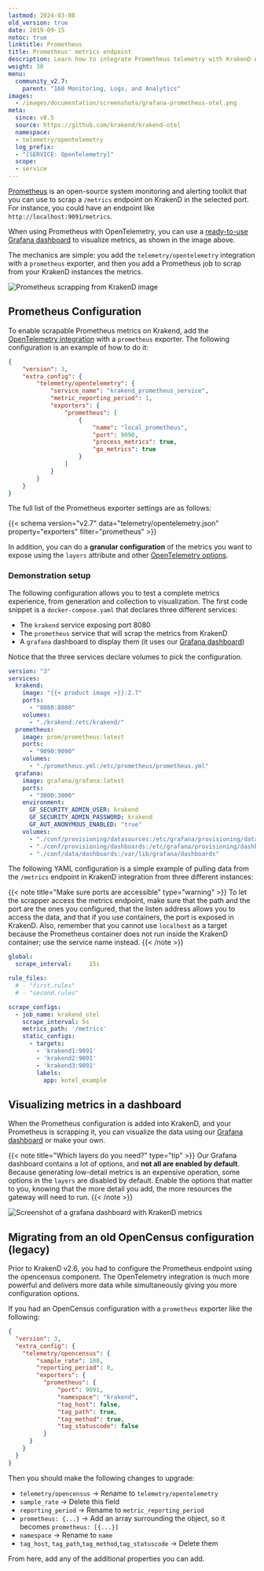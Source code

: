 ```yaml
---
lastmod: 2024-03-08
old_version: true
date: 2019-09-15
notoc: true
linktitle: Prometheus
title: Prometheus' metrics endpoint
description: Learn how to integrate Prometheus telemetry with KrakenD API Gateway for efficient monitoring and performance analysis of your APIs
weight: 30
menu:
  community_v2.7:
    parent: "160 Monitoring, Logs, and Analytics"
images:
  - /images/documentation/screenshots/grafana-prometheus-otel.png
meta:
  since: v0.5
  source: https://github.com/krakend/krakend-otel
  namespace:
  - telemetry/opentelemetry
  log_prefix:
  - "[SERVICE: OpenTelemetry]"
  scope:
  - service
---
```

[Prometheus](https://prometheus.io/) is an open-source system monitoring and alerting toolkit that you can use to scrap a `/metrics` endpoint on KrakenD in the selected port. For instance, you could have an endpoint like `http://localhost:9091/metrics`.

When using Prometheus with OpenTelemetry, you can use a [ready-to-use Grafana dashboard](/docs/v2.7/telemetry/grafana/) to visualize metrics, as shown in the image above.

The mechanics are simple: you add the `telemetry/opentelemetry` integration with a `prometheus` exporter, and then you add a Prometheus job to scrap from your KrakenD instances the metrics.

![Prometheus scrapping from KrakenD image](/images/documentation/diagrams/opentelemetry-prometheus.mmd.svg)

## Prometheus Configuration
To enable scrapable Prometheus metrics on Krakend, add the [OpenTelemetry integration](/docs/v2.7/telemetry/opentelemetry/) with a `prometheus` exporter. The following configuration is an example of how to do it:

```json
{
    "version": 3,
    "extra_config": {
        "telemetry/opentelemetry": {
            "service_name": "krakend_prometheus_service",
            "metric_reporting_period": 1,
            "exporters": {
                "prometheus": [
                    {
                        "name": "local_prometheus",
                        "port": 9090,
                        "process_metrics": true,
                        "go_metrics": true
                    }
                ]
            }
        }
    }
}
```
The full list of the Prometheus exporter settings are as follows:

{{< schema version="v2.7" data="telemetry/opentelemetry.json" property="exporters" filter="prometheus" >}}

In addition, you can do a **granular configuration** of the metrics you want to expose using the `layers` attribute and other [OpenTelemetry options](/docs/v2.7/telemetry/opentelemetry/#layers).

### Demonstration setup
The following configuration allows you to test a complete metrics experience, from generation and collection to visualization. The first code snippet is a `docker-compose.yaml` that declares three different services:


- The `krakend` service exposing port 8080
- The `prometheus` service that will scrap the metrics from KrakenD
- A `grafana` dashboard to display them (it uses our [Grafana dashboard](/docs/v2.7/telemetry/grafana/))

Notice that the three services declare volumes to pick the configuration.

```yaml
version: "3"
services:
  krakend:
    image: "{{< product image >}}:2.7"
    ports:
      - "8080:8080"
    volumes:
      - "./krakend:/etc/krakend/"
  prometheus:
    image: prom/prometheus:latest
    ports:
      - "9090:9090"
    volumes:
      - "./prometheus.yml:/etc/prometheus/prometheus.yml"
  grafana:
    image: grafana/grafana:latest
    ports:
      - "3000:3000"
    environment:
      GF_SECURITY_ADMIN_USER: krakend
      GF_SECURITY_ADMIN_PASSWORD: krakend
      GF_AUT_ANONYMOUS_ENABLED: "true"
    volumes:
      - "./conf/provisioning/datasources:/etc/grafana/provisioning/datasources"
      - "./conf/provisioning/dashboards:/etc/grafana/provisioning/dashboards"
      - "./conf/data/dashboards:/var/lib/grafana/dashboards"
```

The following YAML configuration is a simple example of pulling data from the `/metrics` endpoint in KrakenD integration from three different instances:

{{< note title="Make sure ports are accessible" type="warning" >}}
To let the scrapper access the metrics endpoint, make sure that the path and the port are the ones you configured, that the listen address allows you to access the data, and that if you use containers, the port is exposed in KrakenD. Also, remember that you cannot use `localhost` as a target because the Prometheus container does not run inside the KrakenD container; use the service name instead.
{{< /note >}}


```yaml
global:
  scrape_interval:     15s

rule_files:
  # - "first.rules"
  # - "second.rules"

scrape_configs:
  - job_name: krakend_otel
    scrape_interval: 5s
    metrics_path: '/metrics'
    static_configs:
      - targets:
        - 'krakend1:9091'
        - 'krakend2:9091'
        - 'krakend3:9091'
        labels:
          app: kotel_example
```
## Visualizing metrics in a dashboard
When the Prometheus configuration is added into KrakenD, and your Prometheus is scrapping it, you can visualize the data using our [Grafana dashboard](/docs/v2.7/telemetry/grafana/) or make your own.

{{< note title="Which layers do you need?" type="tip" >}}
Our Grafana dashboard contains a lot of options, and **not all are enabled by default**. Because generating low-detail metrics is an expensive operation, some options in the `layers` are disabled by default. Enable the options that matter to you, knowing that the more detail you add, the more resources the gateway will need to run.
{{< /note >}}

![Screenshot of a grafana dashboard with KrakenD metrics](/images/documentation/screenshots/grafana-prometheus-otel.png)

## Migrating from an old OpenCensus configuration (legacy)
Prior to KrakenD v2.6, you had to configure the Prometheus endpoint using the opencensus component. The OpenTelemetry integration is much more powerful and delivers more data while simultaneously giving you more configuration options.

If you had an OpenCensus configuration with a `prometheus` exporter like the following:
```json
{
  "version": 3,
  "extra_config": {
    "telemetry/opencensus": {
        "sample_rate": 100,
        "reporting_period": 0,
        "exporters": {
          "prometheus": {
              "port": 9091,
              "namespace": "krakend",
              "tag_host": false,
              "tag_path": true,
              "tag_method": true,
              "tag_statuscode": false
          }
      }
    }
  }
}
```

Then you should make the following changes to upgrade:

- `telemetry/opencensus` -> Rename to `telemetry/opentelemetry`
- `sample_rate` -> Delete this field
- `reporting_period` -> Rename to `metric_reporting_period`
- `prometheus: {...}` -> Add an array surrounding the object, so it becomes `prometheus: [{...}]`
- `namespace` -> Rename to `name`
- `tag_host`, `tag_path`,`tag_method`,`tag_statuscode` -> Delete them

From here, add any of the additional properties you can add.
